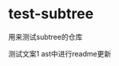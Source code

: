 <!--
 * @Author: your name
 * @Date: 2020-06-23 16:38:57
 * @LastEditTime: 2020-06-23 18:11:45
 * @LastEditors: Please set LastEditors
 * @Description: In User Settings Edit
 * @FilePath: /Desktop/mygit/AST_studio/testsubtree/common/README.md
--> 
# test-subtree
用来测试subtree的仓库

测试文案1
ast中进行readme更新